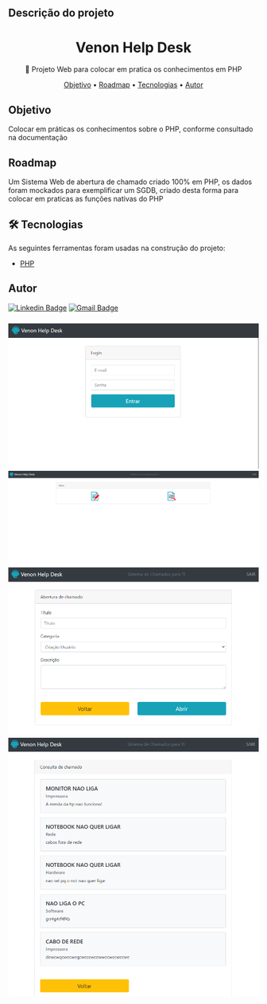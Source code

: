 ## Descrição do projeto

<h1 align="center">Venon Help Desk</h1>

<p align="center">🚀 Projeto Web para colocar em pratica os conhecimentos em PHP 
</p>

<p align="center">
 <a href="#objetivo">Objetivo</a> •
 <a href="#roadmap">Roadmap</a> • 
 <a href="#tecnologias">Tecnologias</a> • 
 <a href="#autor">Autor</a>
</p>

<h2 id="objetivo">Objetivo</h2>
<p>Colocar em práticas os conhecimentos sobre o PHP, conforme consultado na documentação </p>

<h2 id="roadmap">Roadmap</h2>
<p>Um Sistema Web de abertura de chamado criado 100% em PHP, os dados foram  mockados  para exemplificar um SGDB, criado desta forma  para colocar em praticas as funções nativas do PHP </p>

<h2 id="tecnologias">🛠 Tecnologias</h2>

As seguintes ferramentas foram usadas na construção do projeto:

- [PHP](https://www.php.net/docs.php)

<h2 id="autor">Autor</h2>

[![Linkedin Badge](https://img.shields.io/badge/-Venancio-blue?style=flat-square&logo=Linkedin&logoColor=white&link=https://www.linkedin.com/in/venancio-dumas-87678213a/)](https://www.linkedin.com/in/venancio-dumas-87678213a/)
[![Gmail Badge](https://img.shields.io/badge/-venancio.devone777@gmail.com-c14438?style=flat-square&logo=Gmail&logoColor=white&link=mailto:venancio.devone777@gmail.com)](mailto:venancio.devone777@gmail.com)

<h3 align="center">
    <img alt="Print do Login do Sistema help desk" title="Login" src="./assets/login.png" />
    <img alt="Print da tela Home do Sistema " title="Home" src="./assets/home.png" />
    <img alt="Print da tela de resgistrar chamados no sistema help desk" title="Registrar" src="./assets/register_ch.png" />
    <img alt="Print tela lista de chamados abertos" title="Lista de chamados" src="./assets/2.png" />
</h3>
